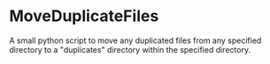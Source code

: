 # MoveDuplicateFiles
A small python script to move any duplicated files from any specified directory to a "duplicates" directory within the specified directory.

